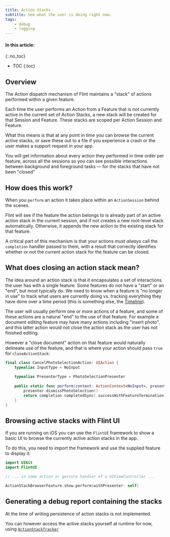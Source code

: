 ```yaml
---
title: Action Stacks
subtitle: See what the user is doing right now.
tags:
    - debug
    - logging
---
```


#### In this article:
{:.no_toc}
* TOC
{:toc}

## Overview

The Action dispatch mechanism of Flint maintains a "stack" of actions performed within a given feature. 

Each time the user performs an Action from a Feature that is not currently active in the current set of Action Stacks, a new stack will be created for that Session and Feature. These stacks are scoped per Action Session and Feature.

What this means is that at any point in time you can browse the current active stacks, or save these out to a file if you experience a crash or the user makes a support request in your app.

You will get information about every action they performed in time order per feature, across all the sessions so you can see possible interactions between background and foreground tasks — for the stacks that have not been "closed"

## How does this work?

When you `perform` an action it takes place within an `ActionSession` behind the scenes.

Flint will see if the feature the action belongs to is already part of an active action stack in the current session, and if not creates a new root-level stack automatically. Otherwise, it appends the new action to the existing stack for that feature.

A critical part of this mechanism is that your actions *must always* call the `completion` handler passed to them, with a result that correctly identifies whether or not the current action stack for the feature can be closed.

## What does closing an action stack mean?

The idea around an action stack is that it encapsulates a set of interactions the user has with a single feature. Some features do not have a "start" or an "end", but most typically do. We need to know when a feature is "no longer in use" to track what users are currently doing vs. tracking everything they have done over a time period (this is something else, the [Timeline](timeline.md)). 

The user will usually perform one or more actions of a feature, and some of these actions are a natural "end" to the use of that feature. For example a document editing feature may have many actions including "insert photo", and this latter action would not close the action stack as the user has not finished editing.

However a "close document" action on that feature would naturally delineate use of the feature, and that is where your action should pass `true` for `closeActionStack`:

```swift
final class CancelPhotoSelectionAction: UIAction {
    typealias InputType = NoInput
    
    typealias PresenterType = PhotoSelectionPresenter
    
    public static func perform(context: ActionContext<NoInput>, presenter: PresenterType, completion: Completion) -> Completion.Status {
        presenter.dismissPhotoSelection()
        return completion.completedSync(.successWithFeatureTermination)
    }
}
```

## Browsing active stacks with Flint UI

If you are running on iOS you can use the `FlintUI` framework to show a basic UI to browse the currently active action stacks in the app.

To do this, you need to import the framework and use the supplied feature to display it:

```swift
import UIKit
import FlintUI

// ... in some action or gesture handler of a UIViewController ...

ActionStackBrowserFeature.show.perform(withPresenter: self)
```

## Generating a debug report containing the stacks

At the time of writing persistence of action stacks is not implemented.

You can however access the active stacks yourself at runtime for now, using [`ActionStackTracker`](https://github.com/MontanaFlossCo/Flint/blob/master/FlintCore/Core/ActionStackTracker.swift)
